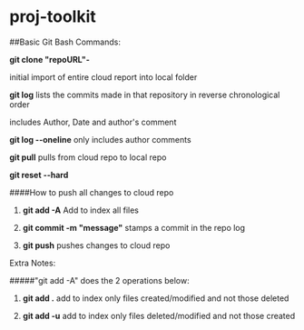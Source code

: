 proj-toolkit
============

##Basic Git Bash Commands:

**git clone "repoURL"-**

initial import of entire cloud report into local folder

**git log** lists the commits made in that repository in reverse chronological order

includes Author, Date and author's comment

**git log --oneline** only includes author comments

**git pull**
pulls from cloud repo to local repo

**git reset --hard**

####How to push all changes to cloud repo

1. **git add -A**
Add to index all files

2. **git commit -m "message"**
stamps a commit in the repo log

3. **git push**
pushes changes to cloud repo


Extra Notes:

#####"git add -A" does the 2 operations below:

1. **git add .**
add to index only files created/modified and not those deleted

2. **git add -u**
add to index only files deleted/modified and not those created
